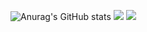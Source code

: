 ![Anurag's GitHub stats](https://github-readme-stats.vercel.app/api?username=nel951&show_icons=true&theme=radical)
<a href="python.org" target="_blank"><img src="https://img.shields.io/badge/Python-3776AB?style=flat-square&logo=Python&logoColor=white"/></a>
<a href="nodejs.org" target="_blank"><img src="https://img.shields.io/badge/Node.js-339933?style=flat-square&logo=Python&logoColor=white"/></a>
